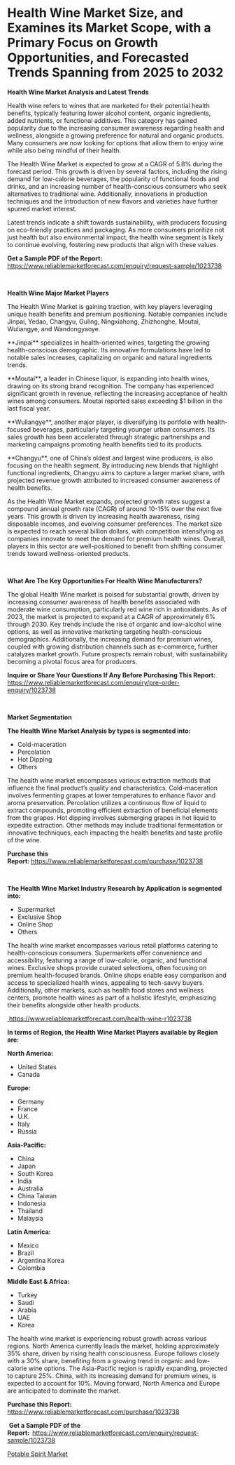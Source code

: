 <p><h1>Health Wine Market Size, and Examines its Market Scope, with a Primary Focus on Growth Opportunities, and Forecasted Trends Spanning from 2025 to 2032</h1></p><p><strong>Health Wine Market Analysis and Latest Trends</strong></p>
<p><p>Health wine refers to wines that are marketed for their potential health benefits, typically featuring lower alcohol content, organic ingredients, added nutrients, or functional additives. This category has gained popularity due to the increasing consumer awareness regarding health and wellness, alongside a growing preference for natural and organic products. Many consumers are now looking for options that allow them to enjoy wine while also being mindful of their health.</p><p>The Health Wine Market is expected to grow at a CAGR of 5.8% during the forecast period. This growth is driven by several factors, including the rising demand for low-calorie beverages, the popularity of functional foods and drinks, and an increasing number of health-conscious consumers who seek alternatives to traditional wine. Additionally, innovations in production techniques and the introduction of new flavors and varieties have further spurred market interest. </p><p>Latest trends indicate a shift towards sustainability, with producers focusing on eco-friendly practices and packaging. As more consumers prioritize not just health but also environmental impact, the health wine segment is likely to continue evolving, fostering new products that align with these values.</p></p>
<p><strong>Get a Sample PDF of the Report:&nbsp;</strong> <a href="https://www.reliablemarketforecast.com/enquiry/request-sample/1023738?utm_campaign=3194&utm_medium=2&utm_source=Github&utm_content=ia&utm_term=05032025&utm_id=health-wine">https://www.reliablemarketforecast.com/enquiry/request-sample/1023738</a></p>
<p>&nbsp;</p>
<p><strong>Health Wine Major Market Players</strong></p>
<p><p>The Health Wine Market is gaining traction, with key players leveraging unique health benefits and premium positioning. Notable companies include Jinpai, Yedao, Changyu, Guling, Ningxiahong, Zhizhonghe, Moutai, Wuliangye, and Wandongyaoye.</p><p>**Jinpai** specializes in health-oriented wines, targeting the growing health-conscious demographic. Its innovative formulations have led to notable sales increases, capitalizing on organic and natural ingredients trends. </p><p>**Moutai**, a leader in Chinese liquor, is expanding into health wines, drawing on its strong brand recognition. The company has experienced significant growth in revenue, reflecting the increasing acceptance of health wines among consumers. Moutai reported sales exceeding $1 billion in the last fiscal year.</p><p>**Wuliangye**, another major player, is diversifying its portfolio with health-focused beverages, particularly targeting younger urban consumers. Its sales growth has been accelerated through strategic partnerships and marketing campaigns promoting health benefits tied to its products.</p><p>**Changyu**, one of China’s oldest and largest wine producers, is also focusing on the health segment. By introducing new blends that highlight functional ingredients, Changyu aims to capture a larger market share, with projected revenue growth attributed to increased consumer awareness of health benefits.</p><p>As the Health Wine Market expands, projected growth rates suggest a compound annual growth rate (CAGR) of around 10-15% over the next five years. This growth is driven by increasing health awareness, rising disposable incomes, and evolving consumer preferences. The market size is expected to reach several billion dollars, with competition intensifying as companies innovate to meet the demand for premium health wines. Overall, players in this sector are well-positioned to benefit from shifting consumer trends toward wellness-oriented products.</p></p>
<p>&nbsp;</p>
<p><strong>What Are The Key Opportunities For Health Wine Manufacturers?</strong></p>
<p><p>The global Health Wine market is poised for substantial growth, driven by increasing consumer awareness of health benefits associated with moderate wine consumption, particularly red wine rich in antioxidants. As of 2023, the market is projected to expand at a CAGR of approximately 6% through 2030. Key trends include the rise of organic and low-alcohol wine options, as well as innovative marketing targeting health-conscious demographics. Additionally, the increasing demand for premium wines, coupled with growing distribution channels such as e-commerce, further catalyzes market growth. Future prospects remain robust, with sustainability becoming a pivotal focus area for producers.</p></p>
<p><strong>Inquire or Share Your Questions If Any Before Purchasing This Report:</strong> <a href="https://www.reliablemarketforecast.com/enquiry/pre-order-enquiry/1023738?utm_campaign=3194&utm_medium=2&utm_source=Github&utm_content=ia&utm_term=05032025&utm_id=health-wine">https://www.reliablemarketforecast.com/enquiry/pre-order-enquiry/1023738</a></p>
<p>&nbsp;</p>
<p><strong>Market Segmentation</strong></p>
<p><strong>The Health Wine Market Analysis by types is segmented into:</strong></p>
<p><ul><li>Cold-maceration</li><li>Percolation</li><li>Hot Dipping</li><li>Others</li></ul></p>
<p><p>The health wine market encompasses various extraction methods that influence the final product’s quality and characteristics. Cold-maceration involves fermenting grapes at lower temperatures to enhance flavor and aroma preservation. Percolation utilizes a continuous flow of liquid to extract compounds, promoting efficient extraction of beneficial elements from the grapes. Hot dipping involves submerging grapes in hot liquid to expedite extraction. Other methods may include traditional fermentation or innovative techniques, each impacting the health benefits and taste profile of the wine.</p></p>
<p><strong>Purchase this Report:&nbsp;</strong><a href="https://www.reliablemarketforecast.com/purchase/1023738?utm_campaign=3194&utm_medium=2&utm_source=Github&utm_content=ia&utm_term=05032025&utm_id=health-wine">https://www.reliablemarketforecast.com/purchase/1023738</a></p>
<p>&nbsp;</p>
<p><strong>The Health Wine Market Industry Research by Application is segmented into:</strong></p>
<p><ul><li>Supermarket</li><li>Exclusive Shop</li><li>Online Shop</li><li>Others</li></ul></p>
<p><p>The health wine market encompasses various retail platforms catering to health-conscious consumers. Supermarkets offer convenience and accessibility, featuring a range of low-calorie, organic, and functional wines. Exclusive shops provide curated selections, often focusing on premium health-focused brands. Online shops enable easy comparison and access to specialized health wines, appealing to tech-savvy buyers. Additionally, other markets, such as health food stores and wellness centers, promote health wines as part of a holistic lifestyle, emphasizing their benefits alongside other health products.</p></p>
<p><a href="https://www.reliablemarketforecast.com/health-wine-r1023738?utm_campaign=3194&utm_medium=2&utm_source=Github&utm_content=ia&utm_term=05032025&utm_id=health-wine">&nbsp;https://www.reliablemarketforecast.com/health-wine-r1023738</a></p>
<p><strong>In terms of Region, the Health Wine Market Players available by Region are:</strong></p>
<p>
    <p> <strong> North America: </strong>
        <ul>
            <li>United States</li>
            <li>Canada</li>
        </ul>
        </p> 
    <p> <strong> Europe: </strong>
        <ul>
            <li>Germany</li>
            <li>France</li>
            <li>U.K.</li>
            <li>Italy</li>
            <li>Russia</li>
        </ul>
        </p> 
    <p> <strong> Asia-Pacific: </strong>
        <ul>
            <li>China</li>
            <li>Japan</li>
            <li>South Korea</li>
            <li>India</li>
            <li>Australia</li>
            <li>China Taiwan</li>
            <li>Indonesia</li>
            <li>Thailand</li>
            <li>Malaysia</li>
        </ul>
        </p> 
    <p> <strong> Latin America: </strong>
        <ul>
            <li>Mexico</li>
            <li>Brazil</li>
            <li>Argentina Korea</li>
            <li>Colombia</li>
        </ul>
        </p> 
    <p> <strong> Middle East & Africa: </strong>
        <ul>
            <li>Turkey</li>
            <li>Saudi</li>
            <li>Arabia</li>
            <li>UAE</li>
            <li>Korea</li>
        </ul>
    </p>
    </p>
<p><p>The health wine market is experiencing robust growth across various regions. North America currently leads the market, holding approximately 35% share, driven by rising health consciousness. Europe follows closely with a 30% share, benefiting from a growing trend in organic and low-calorie wine options. The Asia-Pacific region is rapidly expanding, projected to capture 25%. China, with its increasing demand for premium wines, is expected to account for 10%. Moving forward, North America and Europe are anticipated to dominate the market.</p></p>
<p><strong>Purchase this Report: </strong><a href="https://www.reliablemarketforecast.com/purchase/1023738?utm_campaign=3194&utm_medium=2&utm_source=Github&utm_content=ia&utm_term=05032025&utm_id=health-wine">https://www.reliablemarketforecast.com/purchase/1023738</a></p>
<p>&nbsp;<strong>Get a Sample PDF of the Report:&nbsp;&nbsp;</strong><a href="https://www.reliablemarketforecast.com/enquiry/request-sample/1023738?utm_campaign=3194&utm_medium=2&utm_source=Github&utm_content=ia&utm_term=05032025&utm_id=health-wine">https://www.reliablemarketforecast.com/enquiry/request-sample/1023738</a></p>
<p><strong></strong></p>
<p><p><a href="https://github.com/celpabembes/Market-Research-Report-List-1/blob/main/potable-spirit-market.md?utm_campaign=3194&utm_medium=2&utm_source=Github&utm_content=ia&utm_term=05032025&utm_id=health-wine">Potable Spirit Market</a></p></p>